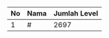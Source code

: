 | No | Nama            | Jumlah Level |
|----|-----------------|--------------|
| 1  | #    |    2697        |
